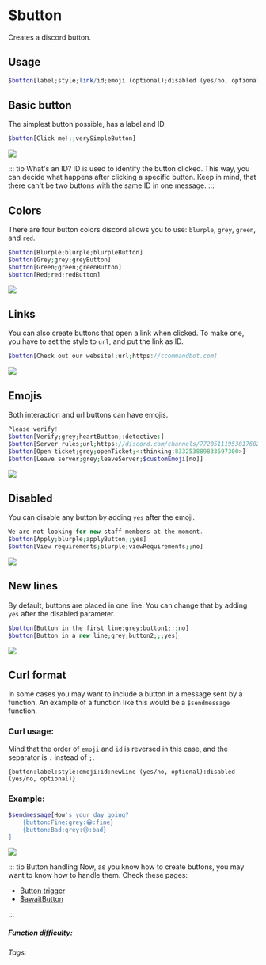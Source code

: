 # $button
Creates a discord button.

## Usage
```php
$button[label;style;link/id;emoji (optional);disabled (yes/no, optional);new line (yes/no, optional)]
```

## Basic button
The simplest button possible, has a label and ID.

```php
$button[Click me!;;verySimpleButton]
```
![](https://cdn.discordapp.com/attachments/957286111250624552/1126652117373964338/basic-button.png)

::: tip What's an ID?
ID is used to identify the button clicked. This way, you can decide what happens after clicking a specific button.
Keep in mind, that there can't be two buttons with the same ID in one message.
:::

## Colors
There are four button colors discord allows you to use:
`blurple`, `grey`, `green`, and `red`.

```php
$button[Blurple;blurple;blurpleButton]
$button[Grey;grey;greyButton]
$button[Green;green;greenButton]
$button[Red;red;redButton]
```
![](https://cdn.discordapp.com/attachments/957286111250624552/1126656639915790428/color-buttons.png)

## Links
You can also create buttons that open a link when clicked.
To make one, you have to set the style to `url`, and put the link as ID.
```php
$button[Check out our website!;url;https://ccommandbot.com]
```
![](https://cdn.discordapp.com/attachments/957286111250624552/1126655903555399781/url-button.png)

## Emojis
Both interaction and url buttons can have emojis.
```php
Please verify!
$button[Verify;grey;heartButton;:detective:]
$button[Server rules;url;https://discord.com/channels/772051119538176021/772051119923789847/818136570896449577;đ]
$button[Open ticket;grey;openTicket;<:thinking:833253889833697300>]
$button[Leave server;grey;leaveServer;$customEmoji[no]]
```
![](https://cdn.discordapp.com/attachments/957286111250624552/1126661173086015498/image.png)

## Disabled
You can disable any button by adding `yes` after the emoji.
```php
We are not looking for new staff members at the moment.
$button[Apply;blurple;applyButton;;yes]
$button[View requirements;blurple;viewRequirements;;no]
```
![](https://cdn.discordapp.com/attachments/957286111250624552/1126662743408255056/image.png)

## New lines
By default, buttons are placed in one line.
You can change that by adding `yes` after the disabled parameter.
```php
$button[Button in the first line;grey;button1;;;no]
$button[Button in a new line;grey;button2;;;yes]
```
![](https://cdn.discordapp.com/attachments/957286111250624552/1126663318514450492/newlined.png)

## Curl format
In some cases you may want to include a button in a message sent by a function.
An example of a function like this would be a `$sendmessage` function.

### Curl usage:
Mind that the order of `emoji` and `id` is reversed in this case, and the separator is `:` instead of `;`.
```
{button:label:style:emoji:id:newLine (yes/no, optional):disabled (yes/no, optional)}
```

### Example:
```php
$sendmessage[How's your day going?
    {button:Fine:grey:😀:fine}
    {button:Bad:grey:😢:bad}
]
```
![](https://cdn.discordapp.com/attachments/957286111250624552/1126666908662513684/image.png)


::: tip Button handling
Now, as you know how to create buttons, you may want to know how to handle them.
Check these pages:

- [Button trigger](../../Trigger/button.md)
- [$awaitButton](./awaitbutton.md)

:::

##### Function difficulty: <Badge type="warning" text="Medium" vertical="middle" /> 
###### Tags: <Badge type="tip" text="button" vertical="middle" /> <Badge type="tip" text="component" vertical="middle" /> 
